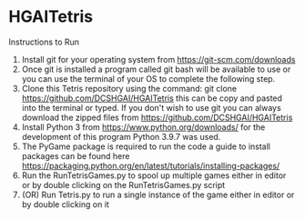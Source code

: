 # HGAITetris

Instructions to Run
1. Install git for your operating system from https://git-scm.com/downloads 
2. Once git is installed a program called git bash will be available to use or you can use the terminal of your OS to complete the following step.
3. Clone this Tetris repository using the command: git clone https://github.com/DCSHGAI/HGAITetris this can be copy and pasted into the terminal or typed. If you don't wish to use git you can always download the zipped files from https://github.com/DCSHGAI/HGAITetris
4. Install Python 3 from https://www.python.org/downloads/ for the development of this program Python 3.9.7 was used.
5. The PyGame package is required to run the code a guide to install packages can be found here https://packaging.python.org/en/latest/tutorials/installing-packages/
4. Run the RunTetrisGames.py to spool up multiple games either in editor or by double clicking on the RunTetrisGames.py script
5. (OR) Run Tetris.py to run a single instance of the game either in editor or by double clicking on it

